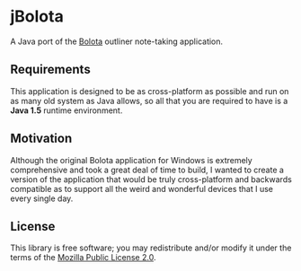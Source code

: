 # jBolota

A Java port of the [Bolota](https://github.com/nathanpc/bolota) outliner 
note-taking application.

## Requirements

This application is designed to be as cross-platform as possible and run on 
as many old system as Java allows, so all that you are required to have is a 
**Java 1.5** runtime environment.

## Motivation

Although the original Bolota application for Windows is extremely comprehensive
and took a great deal of time to build, I wanted to create a version of the 
application that would be truly cross-platform and backwards compatible as 
to support all the weird and wonderful devices that I use every single day.

## License

This library is free software; you may redistribute and/or modify it under the
terms of the [Mozilla Public License 2.0](https://www.mozilla.org/en-US/MPL/2.0/).
